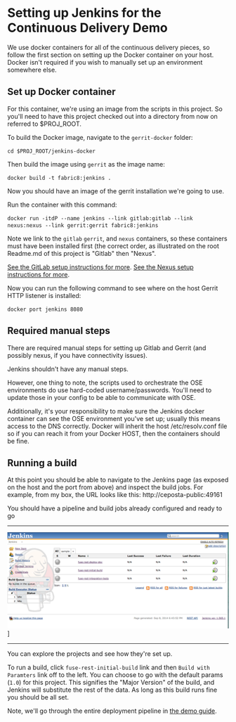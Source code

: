 # Setting up Jenkins for the Continuous Delivery Demo
We use docker containers for all of the continuous delivery pieces, so follow the first section on setting up the
Docker container on your host. Docker isn't required if you wish to manually set up an environment somewhere else.

## Set up Docker container
For this container, we're using an image from the scripts in this project. So you'll need to have this project checked
out into a directory from now on referred to $PROJ_ROOT.

To build the Docker image, navigate to the `gerrit-docker` folder:

    cd $PROJ_ROOT/jenkins-docker
    
Then build the image using `gerrit` as the image name:

    docker build -t fabric8:jenkins .
    
Now you should have an image of the gerrit installation we're going to use.

Run the container with this command:

    docker run -itdP --name jenkins --link gitlab:gitlab --link nexus:nexus --link gerrit:gerrit fabric8:jenkins
    
Note we link to the `gitlab` `gerrit`, and `nexus` containers, so these containers must have been installed first (the correct
order, as illustrated on the root Readme.md of this project is "Gitlab" then "Nexus".

[See the GitLab setup instructions for more](set-up-gitlab.md).
[See the Nexus setup instructions for more](set-up-nexus.md).

Now you can run the following command to see where on the host Gerrit HTTP listener is installed:

    docker port jenkins 8080
    
## Required manual steps
There are required manual steps for setting up Gitlab and Gerrit (and possibly nexus, if you have connectivity 
issues).

Jenkins shouldn't have any manual steps.

However, one thing to note, the scripts used to orchestrate the OSE environments do use hard-coded username/passwords.
You'll need to update those in your config to be able to communicate with OSE.

Additionally, it's your responsibility to make sure the Jenkins docker container can see the OSE environment you've
set up; usually this means access to the DNS correctly. Docker will inherit the host /etc/resolv.conf file so if you
can reach it from your Docker HOST, then the containers should be fine.
    
## Running a build
At this point you should be able to navigate to the Jenkins page (as exposed on the host and the port from above)
and inspect the build jobs. For example, from my box, the URL looks like this: http://ceposta-public:49161
 
You should have a pipeline and build jobs already configured and ready to go

---

![dashboard](images/JenkinsDashboard.png)]

---

You can explore the projects and see how they're set up.

To run a build, click `fuse-rest-initial-build` link and then `Build with Paramters` link off to the left.
You can choose to go with the default params (`1.0`) for this project. This signifies the "Major Version" of the
build, and Jenkins will substitute the rest of the data. As long as this build runs fine you should be all set.

Note, we'll go through the entire deployment pipeline in [the demo guide](demo.md).